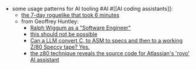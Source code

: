 - some usage patterns for AI tooling #AI #[[AI coding assistants]]:
	- [the 7-day roguelike that took 6 minutes](https://liminalwarmth.substack.com/p/the-7-day-roguelike-that-took-six)
	- from Geoffrey Huntley:
		- [Ralph Wiggum as a "Software Engineer"](https://ghuntley.com/ralph/)
		- [this should not be possible](https://ghuntley.com/no/)
		- [Can a LLM convert C, to ASM to specs and then to a working Z/80 Speccy tape? Yes.](https://ghuntley.com/z80/)
		- [the z80 technique reveals the source code for Atlassian's 'rovo' AI assistant](https://ghuntley.com/atlassian-rovo-source-code/)